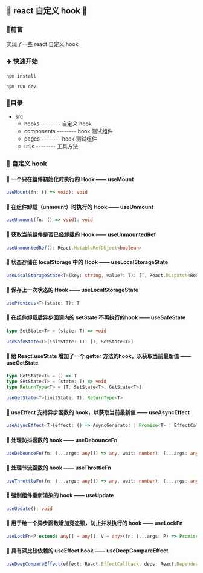 ## :rocket:  react 自定义 hook   :rocket:

### :pencil:  ​前言

实现了一些 react 自定义 hook

### :airplane:  快速开始 ​

```shell
npm install
```

```shell
npm run dev
```

### :memo:  ​目录

- src
  - hooks    --------    自定义 hook
  - components    --------    hook 测试组件
  - pages    --------    hook 测试组件
  - utils    --------    工具方法

### :key:  自定义 hook

#### :pushpin:  一个只在组件初始化时执行的 Hook —— useMount

```typescript
useMount(fn: () => void): void
```

#### :pushpin:  在组件卸载（unmount）时执行的 Hook —— useUnmount

```typescript
useUnmount(fn: () => void): void
```

#### :pushpin:  获取当前组件是否已经卸载的 Hook —— useUnmountedRef

```typescript
useUnmountedRef(): React.MutableRefObject<boolean>
```

#### :pushpin:  状态存储在 localStorage 中的 Hook —— useLocalStorageState

```typescript
useLocalStorageState<T>(key: string, value?: T): [T, React.Dispatch<React.SetStateAction<T>>]
```

#### :pushpin:  保存上一次状态的 Hook —— useLocalStorageState

```typescript
usePrevious<T>(state: T): T
```

#### :pushpin:  在组件卸载后异步回调内的 setState 不再执行的hook —— useSafeState

```typescript
type SetState<T> = (state: T) => void

useSafeState<T>(initState: T): [T, SetState<T>]
```

#### :pushpin:  给 React.useState 增加了一个 getter 方法的hook，以获取当前最新值 —— useGetState

```typescript
type GetState<T> = () => T
type SetState<T> = (state: T) => void
type ReturnType<T> = [T, SetState<T>, GetState<T>]

useGetState<T>(initState: T): ReturnType<T>
```

#### :pushpin:  useEffect 支持异步函数的 hook，以获取当前最新值 —— useAsyncEffect

```typescript
useAsyncEffect<T>(effect: () => AsyncGenerator | Promise<T> | EffectCallback | void, deps: React.DependencyList): void
```

#### :pushpin:  处理防抖函数的 hook —— useDebounceFn

```typescript
useDebounceFn(fn: (...args: any[]) => any, wait: number): (...args: any[]) => void
```

#### :pushpin:  处理节流函数的 hook —— useThrottleFn

```typescript
useThrottleFn(fn: (...args: any[]) => any, wait: number): (...args: any[]) => void
```

#### :pushpin:  强制组件重新渲染的 hook —— useUpdate

```typescript
useUpdate(): void
```

#### :pushpin:  用于给一个异步函数增加竞态锁，防止并发执行的 hook —— useLockFn

```typescript
useLockFn<P extends any[] = any[], V = any>(fn: (...args: P) => Promise<V>): (...args: P) => Promise<V | undefined>
```

#### :pushpin:  具有深比较依赖的 useEffect hook —— useDeepCompareEffect

```typescript
useDeepCompareEffect(effect: React.EffectCallback, deps: React.DependencyList): void
```


